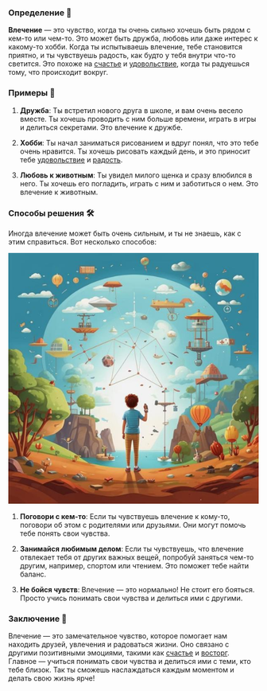 ### Определение 🌟
**Влечение** — это чувство, когда ты очень сильно хочешь быть рядом с кем-то или чем-то. Это может быть дружба, любовь или даже интерес к какому-то хобби. Когда ты испытываешь влечение, тебе становится приятно, и ты чувствуешь радость, как будто у тебя внутри что-то светится. Это похоже на [счастье](счастье.md) и [удовольствие](удовольствие.md), когда ты радуешься тому, что происходит вокруг.

### Примеры 🌈
1. **Дружба**: Ты встретил нового друга в школе, и вам очень весело вместе. Ты хочешь проводить с ним больше времени, играть в игры и делиться секретами. Это влечение к дружбе.
   
2. **Хобби**: Ты начал заниматься рисованием и вдруг понял, что это тебе очень нравится. Ты хочешь рисовать каждый день, и это приносит тебе [удовольствие](удовольствие.md) и [радость](радость.md).

3. **Любовь к животным**: Ты увидел милого щенка и сразу влюбился в него. Ты хочешь его погладить, играть с ним и заботиться о нем. Это влечение к животным.

### Способы решения 🛠️
Иногда влечение может быть очень сильным, и ты не знаешь, как с этим справиться. Вот несколько способов:



![Изображение влечение](влечение.jpg)



1. **Поговори с кем-то**: Если ты чувствуешь влечение к кому-то, поговори об этом с родителями или друзьями. Они могут помочь тебе понять свои чувства.

2. **Занимайся любимым делом**: Если ты чувствуешь, что влечение отвлекает тебя от других важных вещей, попробуй заняться чем-то другим, например, спортом или чтением. Это поможет тебе найти баланс.

3. **Не бойся чувств**: Влечение — это нормально! Не стоит его бояться. Просто учись понимать свои чувства и делиться ими с другими.

### Заключение 🎉
Влечение — это замечательное чувство, которое помогает нам находить друзей, увлечения и радоваться жизни. Оно связано с другими позитивными эмоциями, такими как [счастье](счастье.md) и [восторг](восторг.md). Главное — учиться понимать свои чувства и делиться ими с теми, кто тебе близок. Так ты сможешь наслаждаться каждым моментом и делать свою жизнь ярче!